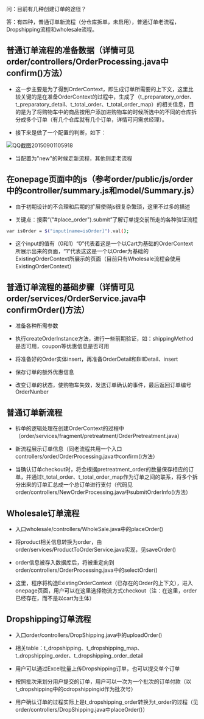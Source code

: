 问：目前有几种创建订单的途径？

答：有四种，普通订单新流程（分仓库拆单，未启用），普通订单老流程，Dropshipping流程和wholesale流程。



普通订单流程的准备数据（详情可见order/controllers/OrderProcessing.java中confirm()方法）
-------

* 这一步主要是为了得到OrderContext，即生成订单所需要的上下文，这里比较关键的是在准备OrderContext的过程中，生成了（t_preparatory_order、t_preparatory_detail、t_total_order、t_total_order_map）的相关信息，目的是为了将购物车中的商品按用户添加进购物车的时候所选中的不同的仓库拆分成多个订单（有几个仓库就有几个订单，详情可问需求经理）。

* 接下来是做了一个配置的判断，如下：

![QQ截图20150901105918](http://192.168.7.15:10080/uploads/tomtopwebsite/tomtopwebsite/5237c631b0/QQ%E6%88%AA%E5%9B%BE20150901105918.jpg)

* 当配置为"new"的时候走新流程，其他则走老流程



在onepage页面中的js（参考order/public/js/order中的controller/summary.js和model/Summary.js）
-------

* 由于初期设计的不合理和后期的扩展使得js很复杂繁琐，这里不过多的描述

* 关键点：搜索“("#place_order").submit”了解订单提交前所走的各种验证流程

```sh
var isOrder = $("input[name=isOrder]").val();
```
* 这个input的值有（0和1）“0”代表着这是一个以Cart为基础的OrderContext所展示出来的页面，“1”代表这这是一个以Order为基础的ExistingOrderContext所展示的页面（目前只有Wholesale流程会使用ExistingOrderContext）



普通订单流程的基础步骤（详情可见order/services/OrderService.java中confirmOrder()方法）
-------

* 准备各种所需参数

* 执行createOrderInstance方法，进行一些前期验证，如：shippingMethod是否可用，coupon等优惠信息是否可用

* 将准备好的Order实体insert，再准备OrderDetail和BillDetail、insert

* 保存订单的额外优惠信息

* 改变订单的状态，使购物车失效，发送订单确认的事件，最后返回订单编号OrderNunber



普通订单新流程
-------

* 拆单的逻辑处理在创建OrderContext的过程中（order/services/fragment/pretreatment/OrderPretreatment.java）

* 新流程展示订单信息（同老流程共用一个入口controllers/order/OrderProcessing.java中confirm()方法）

* 当确认订单checkout时，将会根据pretreatment_order的数量保存相应的订单，并通过t_total_order、t_total_order_map作为订单之间的联系，将多个拆分出来的订单汇总成一个总订单进行支付（代码见order/controllers/NewOrderProcessing.java中submitOrderInfo()方法）




Wholesale订单流程
-------


* 入口wholesale/controllers/WholeSale.java中的placeOrder()

* 将product相关信息转换为order，由order/services/ProductToOrderService.java实现，见saveOrder()

* order信息被存入数据库后，将被重定向到order/controllers/OrderProcessing.java中的selectOrder()

* 这里，程序将构造ExistingOrderContext（已存在的Order的上下文），进入onepage页面，用户可以在这里选择物流方式checkout（注：在这里，order已经存在，而不是以cart为主体）



Dropshipping订单流程
-------


* 入口order/controllers/DropShipping.java中的uploadOrder()

* 相关table：t_dropshipping、t_dropshipping_map、t_dropshipping_order、t_dropshipping_order_detail

* 用户可以通过Excel批量上传Dropshipping订单，也可以提交单个订单

* 按照批次来划分用户提交的订单，用户可以一次为一个批次的订单付款（以t_dropshipping中的cdropshippingid作为批次号）

* 用户确认订单的过程实际上是t_dropshipping_order转换为t_order的过程（见order/controllers/DropShipping.java中placeOrder()）
